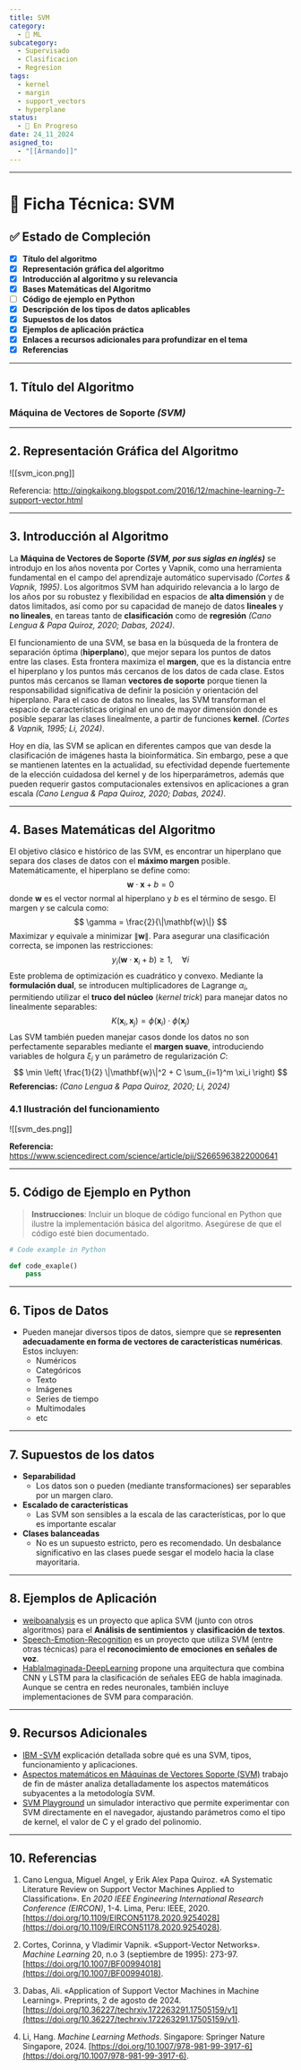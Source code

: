 ```yaml
---
title: SVM
category:
  - 🤖 ML
subcategory:
  - Supervisado
  - Clasificacion
  - Regresion
tags:
  - kernel
  - margin
  - support_vectors
  - hyperplane
status:
  - 🔵 En Progreso
date: 24_11_2024
asigned_to:
  - "[[Armando]]"
---
```

--- 
# 📝 Ficha Técnica: SVM

## ✅ Estado de Compleción
- [x] **Título del algoritmo**
- [x] **Representación gráfica del algoritmo**
- [x] **Introducción al algoritmo y su relevancia**
- [x] **Bases Matemáticas del Algoritmo**
- [ ] **Código de ejemplo en Python**
- [x] **Descripción de los tipos de datos aplicables**
- [x] **Supuestos de los datos**
- [x] **Ejemplos de aplicación práctica**
- [x] **Enlaces a recursos adicionales para profundizar en el tema**
- [x] **Referencias**

---
## 1. Título del Algoritmo

### **Máquina de Vectores de Soporte *(SVM)***

---
## 2. Representación Gráfica del Algoritmo

![[svm_icon.png]]

Referencia: http://qingkaikong.blogspot.com/2016/12/machine-learning-7-support-vector.html

---
## 3. Introducción al Algoritmo 

La **Máquina de Vectores de Soporte *(SVM, por sus siglas en inglés)*** se introdujo en los años noventa por Cortes y Vapnik, como una herramienta fundamental en el campo del aprendizaje automático supervisado *(Cortes & Vapnik, 1995)*. Los algoritmos SVM han adquirido relevancia a lo largo de los años por su robustez y flexibilidad en espacios de **alta dimensión** y de datos limitados, así como por su capacidad de manejo de datos **lineales** y **no lineales**, en tareas tanto de **clasificación** como de **regresión** *(Cano Lengua & Papa Quiroz, 2020; Dabas, 2024)*. 

El funcionamiento de una SVM, se basa en la búsqueda de la frontera de separación óptima (**hiperplano**), que mejor separa los puntos de datos entre las clases. Esta frontera maximiza el **margen**, que es la distancia entre el hiperplano y los puntos más cercanos de los datos de cada clase. Estos puntos más cercanos se llaman **vectores de soporte** porque tienen la responsabilidad significativa de definir la posición y orientación del hiperplano. Para el caso de datos no lineales, las SVM transforman el espacio de características original en uno de mayor dimensión donde es posible separar las clases linealmente, a partir de funciones **kernel**.  *(Cortes & Vapnik, 1995; Li, 2024)*. 

Hoy en día, las SVM se aplican en diferentes campos que van desde la clasificación de imágenes hasta la bioinformática. Sin embargo, pese a que se mantienen latentes en la actualidad, su efectividad depende fuertemente de la elección cuidadosa del kernel y de los hiperparámetros, además que pueden requerir gastos computacionales extensivos en aplicaciones a gran escala *(Cano Lengua & Papa Quiroz, 2020; Dabas, 2024)*. 

---
## 4. Bases Matemáticas del Algoritmo

El objetivo clásico e histórico de las SVM, es encontrar un hiperplano que separa dos clases de datos con el **máximo margen** posible. Matemáticamente, el hiperplano se define como: $$ \mathbf{w} \cdot \mathbf{x} + b = 0 $$
donde $\mathbf{w}$ es el vector normal al hiperplano y $b$ es el término de sesgo. El margen $\gamma$ se calcula como: $$ \gamma = \frac{2}{\|\mathbf{w}\|} $$ Maximizar $\gamma$ equivale a minimizar $\|\mathbf{w}\|$. Para asegurar una clasificación correcta, se imponen las restricciones: $$ y_i (\mathbf{w} \cdot \mathbf{x}_i + b) \geq 1, \quad \forall i $$
Este problema de optimización es cuadrático y convexo. Mediante la **formulación dual**, se introducen multiplicadores de Lagrange $\alpha_i$, permitiendo utilizar el **truco del núcleo** (*kernel trick*) para manejar datos no linealmente separables: $$ K(\mathbf{x}_i, \mathbf{x}_j) = \phi(\mathbf{x}_i) \cdot \phi(\mathbf{x}_j) $$ Las SVM también pueden manejar casos donde los datos no son perfectamente separables mediante el **margen suave**, introduciendo variables de holgura $\xi_i$ y un parámetro de regularización $C$: $$ \min \left( \frac{1}{2} \|\mathbf{w}\|^2 + C \sum_{i=1}^m \xi_i \right) $$
**Referencias:**  *(Cano Lengua & Papa Quiroz, 2020; Li, 2024)*
### 4.1 Ilustración del funcionamiento 

![[svm_des.png]]

**Referencia:** https://www.sciencedirect.com/science/article/pii/S2665963822000641

---
## 5. Código de Ejemplo en Python

 >**Instrucciones**: Incluir un bloque de código funcional en Python que ilustre la implementación básica del algoritmo. Asegúrese de que el código esté bien documentado.

```python
# Code example in Python

def code_exaple()
	pass
````

---
## 6.  Tipos de Datos

- Pueden manejar diversos tipos de datos, siempre que se **representen adecuadamente en forma de vectores de características numéricas**. Estos incluyen:
	-  Numéricos
	-  Categóricos
	-  Texto
	-  Imágenes
	-  Series de tiempo
	- Multimodales
	- etc

---
## 7.  Supuestos de los datos

- **Separabilidad**
	-  Los datos son o pueden (mediante transformaciones) ser separables por un margen claro.
- **Escalado de características**
	-  Las SVM son sensibles a la escala de las características, por lo que es importante escalar 
- **Clases balanceadas**
	- No es un supuesto estricto, pero es recomendado. Un desbalance significativo en las clases puede sesgar el modelo hacia la clase mayoritaria. 


--- 
## 8. Ejemplos de Aplicación

- [weiboanalysis](https://github.com/Zephery/weiboanalysis) es un proyecto que aplica SVM (junto con otros algoritmos) para el **Análisis de sentimientos** y **clasificación de textos**.
- [Speech-Emotion-Recognition](https://github.com/Renovamen/Speech-Emotion-Recognition) es un proyecto que utiliza SVM (entre otras técnicas) para el **reconocimiento de emociones en señales de voz**.
- [HablaImaginada-DeepLearning](https://github.com/EdgarMoyete/HablaImaginada-DeepLearning) propone una arquitectura que combina CNN y LSTM para la clasificación de señales EEG de habla imaginada. Aunque se centra en redes neuronales, también incluye implementaciones de SVM para comparación. 

---
## 9. Recursos Adicionales

- [IBM -SVM](https://www.ibm.com/mx-es/topics/support-vector-machine?utm_source=chatgpt.com) explicación detallada sobre qué es una SVM, tipos, funcionamiento y aplicaciones. 
-  [Aspectos matemáticos en Máquinas de Vectores Soporte (SVM)](https://uvadoc.uva.es/handle/10324/63431?utm_source=chatgpt.com) trabajo de fin de máster analiza detalladamente los aspectos matemáticos subyacentes a la metodología SVM. 
- [SVM Playground](https://aelbaza.github.io/SVMPlayground/?utm_source=chatgpt.com#dataset=circle&noise=10&seed=0.92236&showTestData=false&discretize=false&percTrainData=80&parameterC=11.8&polyDegree=2&gamma=0.5) un simulador interactivo que permite experimentar con SVM directamente en el navegador, ajustando parámetros como el tipo de kernel, el valor de C y el grado del polinomio.

---
## 10. Referencias

 1. Cano Lengua, Miguel Angel, y Erik Alex Papa Quiroz. «A Systematic Literature Review on Support Vector Machines Applied to Classification». En _2020 IEEE Engineering International Research Conference (EIRCON)_, 1-4. Lima, Peru: IEEE, 2020. [https://doi.org/10.1109/EIRCON51178.2020.9254028](https://doi.org/10.1109/EIRCON51178.2020.9254028).

2. Cortes, Corinna, y Vladimir Vapnik. «Support-Vector Networks». _Machine Learning_ 20, n.o 3 (septiembre de 1995): 273-97. [https://doi.org/10.1007/BF00994018](https://doi.org/10.1007/BF00994018).

3. Dabas, Ali. «Application of Support Vector Machines in Machine Learning». Preprints, 2 de agosto de 2024. [https://doi.org/10.36227/techrxiv.172263291.17505159/v1](https://doi.org/10.36227/techrxiv.172263291.17505159/v1).

4. Li, Hang. _Machine Learning Methods_. Singapore: Springer Nature Singapore, 2024. [https://doi.org/10.1007/978-981-99-3917-6](https://doi.org/10.1007/978-981-99-3917-6).
